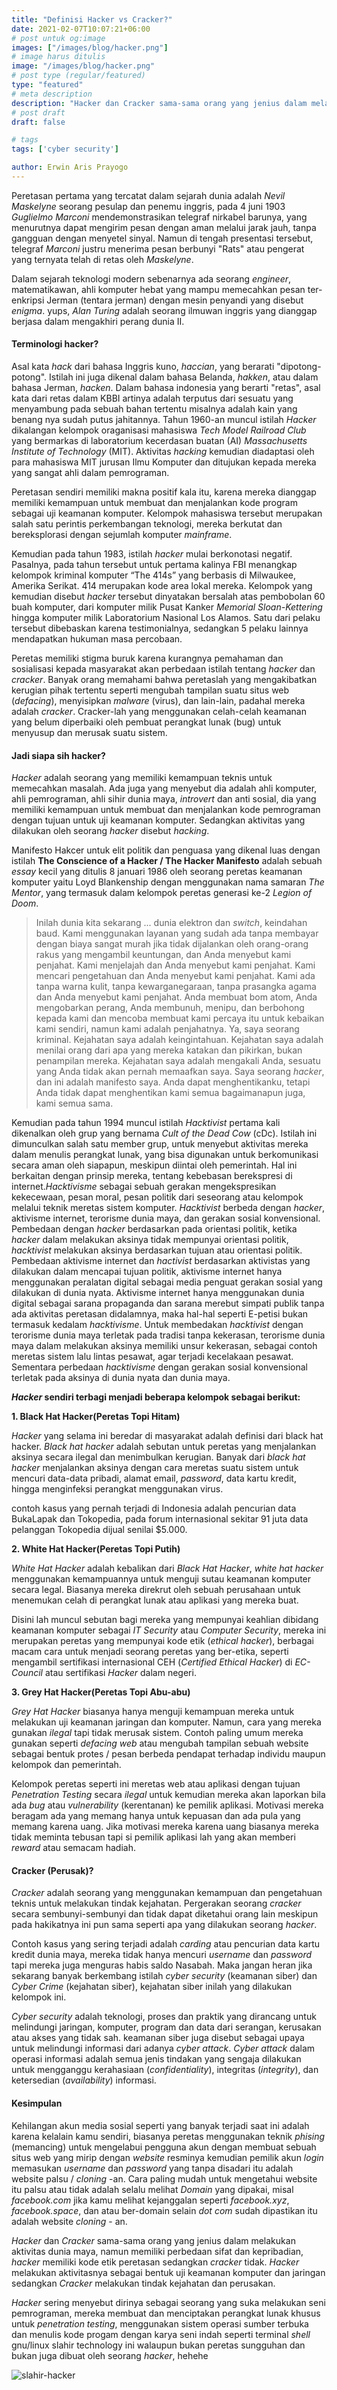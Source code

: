 ```yaml
---
title: "Definisi Hacker vs Cracker?"
date: 2021-02-07T10:07:21+06:00
# post untuk og:image
images: ["/images/blog/hacker.png"]
# image harus ditulis 
image: "/images/blog/hacker.png"
# post type (regular/featured)
type: "featured"
# meta description
description: "Hacker dan Cracker sama-sama orang yang jenius dalam melakukan aktivitas dunia maya, namun memiliki perbedaan sifat dan kepribadian, hacker memiliki kode etik peretasan sedangkan cracker tidak. Hacker melakukan aktivitasnya sebagai bentuk uji keamanan komputer dan jaringan sedangkan Cracker melakukan tindak kejahatan dan perusakan."
# post draft
draft: false

# tags
tags: ['cyber security']

author: Erwin Aris Prayogo
---
```


Peretasan pertama yang tercatat dalam sejarah dunia adalah _Nevil Maskelyne_ seorang pesulap dan penemu inggris, pada 4 juni 1903 _Guglielmo Marconi_ mendemonstrasikan telegraf nirkabel barunya, yang menurutnya dapat mengirim pesan dengan aman melalui jarak jauh, tanpa gangguan dengan menyetel sinyal. Namun di tengah presentasi tersebut, telegraf _Marconi_ justru menerima pesan berbunyi "Rats" atau pengerat yang ternyata telah di retas oleh _Maskelyne_.

Dalam sejarah teknologi modern sebenarnya ada seorang _engineer_, matematikawan, ahli komputer hebat yang mampu memecahkan pesan ter-enkripsi Jerman (tentara jerman) dengan mesin penyandi yang disebut _enigma_. yups, _Alan Turing_ adalah seorang ilmuwan inggris yang dianggap berjasa dalam mengakhiri perang dunia II.


#### Terminologi hacker?

Asal kata _hack_ dari bahasa Inggris kuno, _haccian_, yang berarati "dipotong-potong". Istilah ini juga dikenal dalam bahasa Belanda, _hakken_, atau dalam bahasa Jerman, _hacken_. Dalam bahasa indonesia yang berarti "retas", asal kata dari retas dalam KBBI artinya adalah terputus dari sesuatu yang menyambung pada sebuah bahan tertentu misalnya adalah kain yang benang nya sudah putus jahitannya. Tahun 1960-an muncul istilah _Hacker_ dikalangan kelompok oraganisasi mahasiswa _Tech Model Railroad Club_ yang bermarkas di laboratorium kecerdasan buatan (AI) _Massachusetts Institute of Technology_ (MIT). Aktivitas _hacking_ kemudian diadaptasi oleh para mahasiswa MIT jurusan Ilmu Komputer dan ditujukan kepada mereka yang sangat ahli dalam pemrograman.

Peretasan sendiri memiliki makna positif kala itu, karena mereka dianggap memiliki kemampuan untuk membuat dan menjalankan kode program sebagai uji keamanan komputer. Kelompok mahasiswa tersebut merupakan salah satu perintis perkembangan teknologi, mereka berkutat dan bereksplorasi dengan sejumlah komputer _mainframe_.

Kemudian pada tahun 1983, istilah _hacker_ mulai berkonotasi negatif. Pasalnya, pada tahun tersebut untuk pertama kalinya FBI menangkap kelompok kriminal komputer “The 414s” yang berbasis di Milwaukee, Amerika Serikat. 414 merupakan kode area lokal mereka. Kelompok yang kemudian disebut _hacker_ tersebut dinyatakan bersalah atas pembobolan 60 buah komputer, dari komputer milik Pusat Kanker _Memorial Sloan-Kettering_ hingga komputer milik Laboratorium Nasional Los Alamos. Satu dari pelaku tersebut dibebaskan karena testimonialnya, sedangkan 5 pelaku lainnya mendapatkan hukuman masa percobaan.

Peretas memiliki stigma buruk karena kurangnya pemahaman dan sosialisasi kepada masyarakat akan perbedaan istilah tentang _hacker_ dan _cracker_. Banyak orang memahami bahwa peretaslah yang mengakibatkan kerugian pihak tertentu seperti mengubah tampilan suatu situs web (_defacing_), menyisipkan _malware_ (virus), dan lain-lain, padahal mereka adalah _cracker_. Cracker-lah yang menggunakan celah-celah keamanan yang belum diperbaiki oleh pembuat perangkat lunak (bug) untuk menyusup dan merusak suatu sistem. 

#### Jadi siapa sih hacker?

_Hacker_ adalah seorang yang memiliki kemampuan teknis untuk memecahkan masalah. Ada juga yang menyebut dia adalah ahli komputer, ahli pemrograman, ahli sihir dunia maya, _introvert_ dan anti sosial, dia yang memiliki kemampuan untuk membuat dan menjalankan kode pemrograman dengan tujuan untuk uji keamanan komputer. Sedangkan aktivitas yang dilakukan oleh seorang _hacker_ disebut _hacking_.

Manifesto Hakcer untuk elit politik dan penguasa yang dikenal luas dengan istilah **The Conscience of a Hacker / The Hacker Manifesto** adalah sebuah _essay_ kecil yang ditulis 8 januari 1986 oleh seorang peretas keamanan komputer yaitu Loyd Blankenship dengan menggunakan nama samaran _The Mentor_, yang termasuk dalam kelompok peretas generasi ke-2 _Legion of Doom_.

>Inilah dunia kita sekarang ... dunia elektron dan _switch_, keindahan baud. Kami menggunakan layanan yang sudah ada tanpa membayar dengan biaya sangat murah jika tidak dijalankan oleh orang-orang rakus yang mengambil keuntungan, dan Anda menyebut kami penjahat. Kami menjelajah dan Anda menyebut kami penjahat. Kami mencari pengetahuan dan Anda menyebut kami penjahat. Kami ada tanpa warna kulit, tanpa kewarganegaraan, tanpa prasangka agama dan Anda menyebut kami penjahat. Anda membuat bom atom, Anda mengobarkan perang, Anda membunuh, menipu, dan berbohong kepada kami dan mencoba membuat kami percaya itu untuk kebaikan kami sendiri, namun kami adalah penjahatnya. Ya, saya seorang kriminal. Kejahatan saya adalah keingintahuan. Kejahatan saya adalah menilai orang dari apa yang mereka katakan dan pikirkan, bukan penampilan mereka. Kejahatan saya adalah mengakali Anda, sesuatu yang Anda tidak akan pernah memaafkan saya. Saya seorang _hacker_, dan ini adalah manifesto saya. Anda dapat menghentikanku, tetapi Anda tidak dapat menghentikan kami semua bagaimanapun juga, kami semua sama.


Kemudian pada tahun 1994 muncul istilah _Hacktivist_ pertama kali dikenalkan oleh grup yang bernama _Cult of the Dead Cow_ (cDc). Istilah ini dimunculkan salah satu member grup, untuk menyebut aktivitas mereka dalam menulis perangkat lunak, yang bisa digunakan untuk berkomunikasi secara aman oleh siapapun, meskipun diintai oleh pemerintah. Hal ini berkaitan dengan prinsip mereka, tentang kebebasan berekspresi di internet._Hacktivisme_ sebagai sebuah gerakan mengekspresikan kekecewaan, pesan moral, pesan politik dari seseorang atau kelompok melalui teknik meretas sistem komputer. _Hacktivist_ berbeda dengan _hacker_, aktivisme internet, terorisme dunia maya, dan gerakan sosial konvensional. Pembedaan dengan _hacker_ berdasarkan pada orientasi politik, ketika _hacker_ dalam melakukan aksinya tidak mempunyai orientasi politik, _hacktivist_ melakukan aksinya berdasarkan tujuan atau orientasi politik. Pembedaan aktivisme internet dan _hactivist_ berdasarkan aktivistas yang dilakukan dalam mencapai tujuan politik, aktivisme internet hanya menggunakan peralatan digital sebagai media penguat gerakan sosial yang dilakukan di dunia nyata. Aktivisme internet hanya menggunakan dunia digital sebagai sarana propaganda dan sarana merebut simpati publik tanpa ada aktivitas peretasan didalamnya, maka hal-hal seperti E-petisi bukan termasuk kedalam _hacktivisme_. Untuk membedakan _hacktivist_ dengan terorisme dunia maya terletak pada tradisi tanpa kekerasan, terorisme dunia maya dalam melakukan aksinya memiliki unsur kekerasan, sebagai contoh meretas sistem lalu lintas pesawat, agar terjadi kecelakaan pesawat. Sementara perbedaan _hacktivisme_ dengan gerakan sosial konvensional terletak pada aksinya di dunia nyata dan dunia maya.

**_Hacker_ sendiri terbagi menjadi beberapa kelompok sebagai berikut:**

**1. Black Hat Hacker(Peretas Topi Hitam)**

_Hacker_ yang selama ini beredar di masyarakat adalah definisi dari black hat hacker. _Black hat hacker_ adalah sebutan untuk peretas yang menjalankan aksinya secara ilegal dan menimbulkan kerugian. Banyak dari _black hat hacker_ menjalankan aksinya dengan cara meretas suatu sistem untuk mencuri data-data pribadi, alamat email, _password_, data kartu kredit, hingga menginfeksi perangkat menggunakan virus.

contoh kasus yang pernah terjadi di Indonesia adalah pencurian data BukaLapak dan Tokopedia, pada forum internasional sekitar 91 juta data pelanggan Tokopedia dijual senilai $5.000.

**2. White Hat Hacker(Peretas Topi Putih)**

_White Hat Hacker_ adalah kebalikan dari _Black Hat Hacker_, _white hat hacker_ menggunakan kemampuannya untuk menguji sutau keamanan komputer secara legal. Biasanya mereka direkrut oleh sebuah perusahaan untuk menemukan celah di perangkat lunak atau aplikasi yang mereka buat.

Disini lah muncul sebutan bagi mereka yang mempunyai keahlian dibidang keamanan komputer sebagai _IT Security_ atau _Computer Security_, mereka ini merupakan peretas yang mempunyai kode etik (_ethical hacker_), berbagai macam cara untuk menjadi seorang peretas yang ber-etika, seperti mengambil sertifikasi internasional CEH (_Certified Ethical Hacker_) di _EC-Council_ atau sertifikasi _Hacker_ dalam negeri.

**3. Grey Hat Hacker(Peretas Topi Abu-abu)**

_Grey Hat Hacker_ biasanya hanya menguji kemampuan mereka untuk melakukan uji keamanan jaringan dan komputer. Namun, cara yang mereka gunakan _ilegal_ tapi tidak merusak sistem. Contoh paling umum mereka gunakan seperti _defacing web_ atau mengubah tampilan sebuah website sebagai bentuk protes / pesan berbeda pendapat terhadap individu maupun kelompok dan pemerintah.

Kelompok peretas seperti ini meretas web atau aplikasi dengan tujuan _Penetration Testing_ secara _ilegal_ untuk kemudian mereka akan laporkan bila ada _bug_ atau _vulnerability_ (kerentanan) ke pemilik aplikasi. Motivasi mereka beragam ada yang memang hanya untuk kepuasan dan ada pula yang memang karena uang. Jika motivasi mereka karena uang biasanya mereka tidak meminta tebusan tapi si pemilik aplikasi lah yang akan memberi _reward_ atau semacam hadiah.

#### Cracker (Perusak)?

_Cracker_ adalah seorang yang menggunakan kemampuan dan pengetahuan teknis untuk melakukan tindak kejahatan. Pergerakan seorang _cracker_ secara sembunyi-sembunyi dan tidak dapat diketahui orang lain meskipun pada hakikatnya ini pun sama seperti apa yang dilakukan seorang _hacker_.

Contoh kasus yang sering terjadi adalah _carding_ atau pencurian data kartu kredit dunia maya, mereka tidak hanya mencuri _username_ dan _password_ tapi mereka juga menguras habis saldo Nasabah. Maka jangan heran jika sekarang banyak berkembang istilah _cyber security_ (keamanan siber) dan _Cyber Crime_ (kejahatan siber), kejahatan siber inilah yang dilakukan kelompok ini.

_Cyber security_ adalah teknologi, proses dan praktik yang dirancang untuk melindungi jaringan, komputer, program dan data dari serangan, kerusakan atau akses yang tidak sah. keamanan siber juga disebut sebagai upaya untuk melindungi informasi dari adanya _cyber attack_. _Cyber attack_ dalam operasi informasi adalah semua jenis tindakan yang sengaja dilakukan untuk mengganggu kerahasiaan (_confidentiality_), integritas (_integrity_), dan ketersedian (_availability_) informasi.

#### Kesimpulan

Kehilangan akun media sosial seperti yang banyak terjadi saat ini adalah karena kelalain kamu sendiri, biasanya peretas menggunakan teknik _phising_ (memancing) untuk mengelabui pengguna akun dengan membuat sebuah situs web yang mirip dengan _website_ resminya kemudian pemilik akun _login_ memasukan _username_ dan _password_ yang tanpa disadari itu adalah website palsu / _cloning_ -an. Cara paling mudah untuk mengetahui website itu palsu atau tidak adalah selalu melihat _Domain_ yang dipakai, misal _facebook.com_ jika kamu melihat kejanggalan seperti _facebook.xyz_, _facebook.space_, dan atau ber-domain selain _dot com_ sudah dipastikan itu adalah website _cloning_ - an.

_Hacker_ dan _Cracker_ sama-sama orang yang jenius dalam melakukan aktivitas dunia maya, namun memiliki perbedaan sifat dan kepribadian, _hacker_ memiliki kode etik peretasan sedangkan _cracker_ tidak. _Hacker_ melakukan aktivitasnya sebagai bentuk uji keamanan komputer dan jaringan sedangkan _Cracker_ melakukan tindak kejahatan dan perusakan.


_Hacker_ sering menyebut dirinya sebagai seorang yang suka melakukan seni pemrograman, mereka membuat dan menciptakan perangkat lunak khusus untuk _penetration testing_, menggunakan sistem operasi sumber terbuka dan menulis kode progam dengan karya seni indah seperti terminal _shell_ gnu/linux slahir technology ini walaupun bukan peretas sungguhan dan bukan juga dibuat oleh seorang _hacker_, hehehe

![slahir-hacker](/images/blog/slahir-hacker.png)

